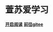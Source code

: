 # 萱苏爱学习

[**开启阅读**](README.md)  [**前往gitee**](https://gitee.com/f1927865184/xuan-su-loves-learning) 
